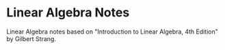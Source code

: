# Linear Algebra Notes
Linear Algebra notes based on "Introduction to Linear Algebra, 4th Edition" by Gilbert Strang.

